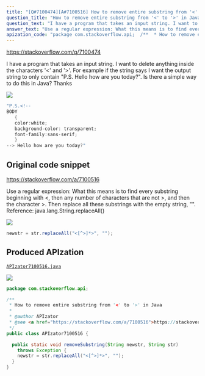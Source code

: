 ```yaml
---
title: "[Q#7100474][A#7100516] How to remove entire substring from '<' to '>' in Java"
question_title: "How to remove entire substring from '<' to '>' in Java"
question_text: "I have a program that takes an input string. I want to delete anything inside the characters '<' and '>'. For example if the string says I want the output string to only contain \"P.S. Hello how are you today?\". Is there a simple way to do this in Java? Thanks"
answer_text: "Use a regular expression: What this means is to find every substring beginning with <, then any number of characters that are not >, and then the character >. Then replace all these substrings with the empty string, \"\". Reference: java.lang.String.replaceAll()"
apization_code: "package com.stackoverflow.api;  /**  * How to remove entire substring from '<' to '>' in Java  *  * @author APIzator  * @see <a href=\"https://stackoverflow.com/a/7100516\">https://stackoverflow.com/a/7100516</a>  */ public class APIzator7100516 {    public static void removeSubstring(String newstr, String str)     throws Exception {     newstr = str.replaceAll(\"<[^>]*>\", \"\");   } }"
---
```


https://stackoverflow.com/q/7100474

I have a program that takes an input string. I want to delete anything inside the characters &#x27;&lt;&#x27; and &#x27;&gt;&#x27;. For example if the string says
I want the output string to only contain &quot;P.S. Hello how are you today?&quot;. Is there a simple way to do this in Java? Thanks


<div class="code-logo"><img src="/stackoverflow.png" /></div>

```java
"P.S.<!--
BODY
   {
   color:white;
   background-color: transparent;
   font-family:sans-serif;
   }
--> Hello how are you today?"
```


## Original code snippet

https://stackoverflow.com/a/7100516

Use a regular expression:
What this means is to find every substring beginning with &lt;, then any number of characters that are not &gt;, and then the character &gt;. Then replace all these substrings with the empty string, &quot;&quot;.
Reference: java.lang.String.replaceAll()

<div class="code-logo"><img src="/stackoverflow.png" /></div>

```java
newstr = str.replaceAll("<[^>]*>", "");
```

## Produced APIzation

[`APIzator7100516.java`](https://github.com/pasqualesalza/apization-temp/raw/main/data/search/APIzator7100516.java)

<div class="code-logo"><img src="/apizator.png" /></div>

```java
package com.stackoverflow.api;

/**
 * How to remove entire substring from '<' to '>' in Java
 *
 * @author APIzator
 * @see <a href="https://stackoverflow.com/a/7100516">https://stackoverflow.com/a/7100516</a>
 */
public class APIzator7100516 {

  public static void removeSubstring(String newstr, String str)
    throws Exception {
    newstr = str.replaceAll("<[^>]*>", "");
  }
}

```